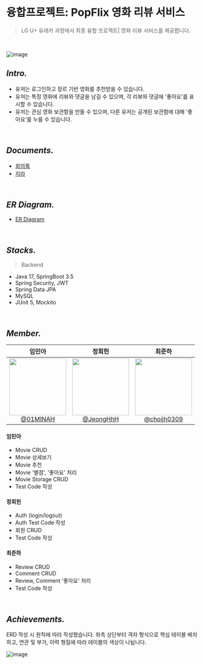 # 융합프로젝트: PopFlix 영화 리뷰 서비스 
> LG U+ 유레카 과정에서 최종 융합 프로젝트| 영화 리뷰 서비스를 제공합니다. <br />

<br />

![image](https://github.com/user-attachments/assets/a2003f2d-973b-4fcc-a799-0157abe5700d)


## _Intro._
- 유저는 로그인하고 장르 기반 영화를 추천받을 수 있습니다. 
- 유저는 특정 영화에 리뷰와 댓글을 남길 수 있으며, 각 리뷰와 댓글에 '좋아요'를 표시할 수 있습니다. 
- 유저는 관심 영화 보관함을 만들 수 있으며, 다른 유저는 공개된 보관함에 대해 '좋아요'를 누를 수 있습니다.   

<br />

## _Documents._
- [회의록](https://www.notion.so/13cd57a9389f80f2b2ddda9396457186)
- [지라](https://tldms1176.atlassian.net/jira/software/projects/CT/boards/6/backlog?epics=visible)

<br />

## _ER Diagram._
- [ER Diagram](https://www.erdcloud.com/d/3yofqspcbKvXFAhqe)

<br />

## _Stacks._
> Backend
- Java 17, SpringBoot 3.5
- Spring Security, JWT
- Spring Data JPA
- MySQL
- JUnit 5, Mockito


<br />

## _Member._

<div align="center">
  
| **임민아** | **정회헌** | **최준하** |
| :------: |  :------: | :------: |
| [<img src="https://avatars.githubusercontent.com/u/146914181?v=4" height=150 width=150> <br/> @01MINAH](https://github.com/01MINAH) | [<img src="https://avatars.githubusercontent.com/u/163866522?v=4" height=150 width=150> <br/> @JeongHhH](https://github.com/JeongHhH) | [<img src="https://avatars.githubusercontent.com/u/128604591?v=4" height=150 width=150> <br/> @choijh0309](https://github.com/choijh0309) |

</div>

#### 임민아
- Movie CRUD
- Movie 상세보기
- Movie 추천
- Movie '별점', '좋아요' 처리
- Movie Storage CRUD
- Test Code 작성

#### 정회헌
- Auth (login/logout)
- Auth Test Code 작성
- 회원 CRUD 
- Test Code 작성

#### 최준하
- Review CRUD
- Comment CRUD
- Review, Comment '좋아요' 처리
- Test Code 작성

<br />

## _Achievements._

ERD 작성 시 원칙에 따라 작성했습니다. 좌측 상단부터 격자 형식으로 핵심 테이블 배치하고, 연관 및 부가, 이력 형질에 따라 테이블의 색상이 나뉩니다.  

![image](https://github.com/user-attachments/assets/f001bdde-f2e1-4fb5-9a8d-725a01391361)


